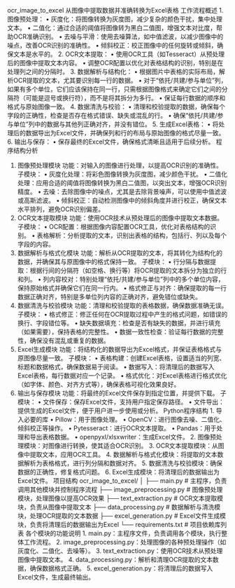 ocr_image_to_excel
从图像中提取数据并准确转换为Excel表格 工作流程概述 1. 图像预处理： • 灰度化：将图像转换为灰度图，减少复杂的颜色干扰，集中处理文本。 • 二值化：通过合适的阈值将图像转为黑白二值图，增强文本对比度，帮助OCR准确识别。 • 去噪与平滑：使用去噪算法，如中值滤波，以减少图像中的噪点，改善OCR识别的准确性。 • 倾斜校正：校正图像中的任何旋转或倾斜，确保文本是水平的。 2. OCR文本提取： • 使用OCR工具（如Tesseract）从预处理后的图像中提取文本内容。 • 调整OCR配置以优化对表格结构的识别，特别是在处理列之间的分隔时。 3. 数据解析与结构化： • 根据图片中表格的实际布局，解析OCR提取的文本，尤其要识别每一行的数据。 • 对于“依托/共建/参与单位”列，如果有多个单位，它们应该保持在同一行，只需根据图像格式来确定它们之间的分隔符（可能是逗号或换行符），而不是将其拆分为多行。 • 保证每行数据的顺序和格式与原始图像一致。 4. 数据清洗与校验： • 清理和校验提取的数据，确保每个字段的正确性，检查是否存在格式错误、缺失或混乱的行。 • 确保“依托/共建/参与单位”列中的数据与其他列正确对齐，并没有错位。 5. 生成Excel表格： • 将处理后的数据导出为Excel文件，并确保列和行的布局与原始图像的格式尽量一致。 6. 输出与保存： • 保存最终的Excel文件，确保格式清晰且适用于后续分析。
程序结构分析
1. 图像预处理模块
功能：对输入的图像进行处理，以提高OCR识别的准确性。 子模块： • 灰度化处理：将彩色图像转换为灰度图，减少颜色干扰。 • 二值化处理：应用合适的阈值将图像转换为黑白二值图，以突出文本，增强OCR识别精度。 • 去噪：去除图像中的噪点，尤其是去除背景噪声，可以使用中值滤波或高斯滤波。 • 倾斜校正：自动检测图像中的倾斜角度并进行校正，确保文本水平排列，避免OCR识别偏差。
1. OCR文本提取模块
功能：使用OCR技术从预处理后的图像中提取文本数据。 子模块： • OCR配置：根据图像内容配置OCR工具，优化对表格结构的识别。 • 表格解析：分析提取的文本，识别出表格的结构，包括行、列以及每个字段的内容。
1. 数据解析与格式化模块
功能：解析从OCR提取的文本，将其转化为结构化的数据，并确保其与原图像中的格式保持一致。 子模块： • 行分隔与数据提取：根据行间的分隔符（如空格、换行等）将OCR提取的文本拆分为独立的行和列。 • 列内容校对：特别处理“依托/共建/参与单位”列中的多个单位内容，保持原始格式并确保它们在同一行内。 • 格式修正与对齐：确保提取的每一行数据正确对齐，特别是多单位列内容的正确对齐，避免错位或缺失。
1. 数据清洗与校验模块
功能：清理和校验提取的表格数据，确保数据准确无误。 子模块： • 格式修正：修正任何在OCR提取过程中产生的格式问题，如错误的换行、字段错位等。 • 缺失数据填充：检查是否有缺失的数据，并进行填充（如果需要），保持表格的完整性。 • 数据一致性检查：验证每行数据的完整性，确保没有混乱或重复的数据。
1. Excel生成模块
功能：将结构化的数据导出为Excel格式，并保证表格格式与原图像尽量一致。 子模块： • 表格构建：创建Excel表格，设置适当的列宽、标题和数据格式，确保数据易于阅读。 • 数据写入：将清理后的数据写入Excel表格，每行数据对应一个记录。 • 格式优化：对Excel表格进行格式优化（如字体、颜色、对齐方式等），确保表格可视化效果良好。
1. 输出与保存模块
功能：将最终的Excel文件保存到指定位置，并提供下载。 子模块： • 文件保存：保存Excel文件，支持用户指定保存路径。 • 文件导出：提供生成的Excel文件，便于用户进一步使用或分析。
Python程序结构 1. 导入必要的库 • Pillow：用于图像处理。 • OpenCV：进行图像去噪、二值化、倾斜校正等操作。 • Pytesseract：进行OCR文本提取。 • Pandas：用于处理和导出表格数据。 • openpyxl/xlsxwriter：生成Excel文件。 2. 图像预处理模块：对图像进行转换，使其适合OCR识别。 3. OCR文本提取模块：从图像中提取文本，应用OCR工具。 4. 数据解析与格式化模块：将提取的文本数据解析为表格格式，进行列分隔和数据对齐。 5. 数据清洗与校验模块：确保数据的正确性，修复格式问题。 6. Excel生成模块：将清理后的数据输出为Excel文件。
项目结构 ocr_image_to_excel/ │ ├── main.py # 主程序，负责调用其他模块并控制程序流程 ├── image_preprocessing.py # 图像预处理模块，处理图像以提高OCR效果 ├── text_extraction.py # OCR文本提取模块，负责从图像中提取文本 ├── data_processing.py # 数据解析与清洗模块，处理OCR提取的文本数据 ├── excel_generation.py # Excel文件生成模块，负责将清理后的数据输出为Excel └── requirements.txt # 项目依赖库列表
各个模块的功能说明 1. main.py：主程序文件，负责调用各个模块，执行整体工作流程。 2. image_preprocessing.py：处理图像的各种预处理操作（如灰度化、二值化、去噪等）。 3. text_extraction.py：使用OCR技术从预处理图像中提取文本。 4. data_processing.py：解析和清理OCR提取的文本数据，确保数据格式正确。 5. excel_generation.py：将清理后的数据写入Excel文件，生成最终输出。

